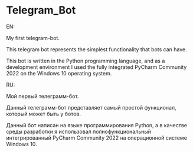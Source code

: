 # Telegram_Bot

EN:

My first telegram-bot.

This telegram bot represents the simplest functionality that bots can have.

This bot is written in the Python programming language, and as a development environment I used the fully integrated PyCharm Community 2022 on the Windows 10 operating system.


RU:


Мой первый телеграмм-бот.

Данный телеграмм-бот представляет самый простой функционал, который может быть у ботов.

Данный бот написан на языке программирования Python, а в качестве среды разработки я использовал полнофункциональный интегрированный PyCharm Community 2022 на операционной системе Windows 10.
